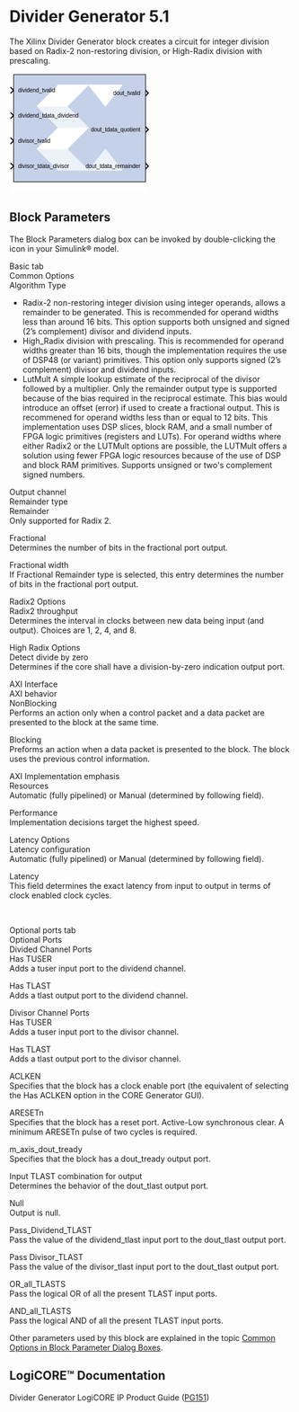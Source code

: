 # Divider Generator 5.1

The Xilinx Divider Generator block creates a circuit for integer
division based on Radix-2 non-restoring division, or High-Radix division
with prescaling.

![](./Images/block.png)

## Block Parameters

The Block Parameters dialog box can be invoked by double-clicking the
icon in your Simulink® model.

Basic tab  
Common Options  
Algorithm Type  
- Radix-2 non-restoring integer division using integer operands, allows
  a remainder to be generated. This is recommended for operand widths
  less than around 16 bits. This option supports both unsigned and
  signed (2’s complement) divisor and dividend inputs.
- High_Radix division with prescaling. This is recommended for operand
  widths greater than 16 bits, though the implementation requires the
  use of DSP48 (or variant) primitives. This option only supports signed
  (2’s complement) divisor and dividend inputs.
- LutMult A simple lookup estimate of the reciprocal of the divisor
  followed by a multiplier. Only the remainder output type is supported
  because of the bias required in the reciprocal estimate. This bias
  would introduce an offset (error) if used to create a fractional
  output. This is recommened for operand widths less than or equal to 12
  bits. This implementation uses DSP slices, block RAM, and a small
  number of FPGA logic primitives (registers and LUTs). For operand
  widths where either Radix2 or the LUTMult options are possible, the
  LUTMult offers a solution using fewer FPGA logic resources because of
  the use of DSP and block RAM primitives. Supports unsigned or two's
  complement signed numbers.

Output channel  
Remainder type  
Remainder  
Only supported for Radix 2.

Fractional  
Determines the number of bits in the fractional port output.

Fractional width  
If Fractional Remainder type is selected, this entry determines the
number of bits in the fractional port output.

Radix2 Options  
Radix2 throughput  
Determines the interval in clocks between new data being input (and
output). Choices are 1, 2, 4, and 8.

High Radix Options  
Detect divide by zero  
Determines if the core shall have a division-by-zero indication output
port.

AXI Interface  
AXI behavior  
NonBlocking  
Performs an action only when a control packet and a data packet are
presented to the block at the same time.

Blocking  
Preforms an action when a data packet is presented to the block. The
block uses the previous control information.

AXI Implementation emphasis  
Resources  
Automatic (fully pipelined) or Manual (determined by following field).

Performance  
Implementation decisions target the highest speed.

Latency Options  
Latency configuration  
Automatic (fully pipelined) or Manual (determined by following field).

Latency  
This field determines the exact latency from input to output in terms of
clock enabled clock cycles.

&nbsp;

Optional ports tab  
Optional Ports  
Divided Channel Ports  
Has TUSER  
Adds a tuser input port to the dividend channel.

Has TLAST  
Adds a tlast output port to the dividend channel.

Divisor Channel Ports  
Has TUSER  
Adds a tuser input port to the divisor channel.

Has TLAST  
Adds a tlast output port to the divisor channel.

ACLKEN  
Specifies that the block has a clock enable port (the equivalent of
selecting the Has ACLKEN option in the CORE Generator GUI).

ARESETn  
Specifies that the block has a reset port. Active-Low synchronous clear.
A minimum ARESETn pulse of two cycles is required.

m_axis_dout_tready  
Specifies that the block has a dout_tready output port.

Input TLAST combination for output  
Determines the behavior of the dout_tlast output port.

Null  
Output is null.

Pass_Dividend_TLAST  
Pass the value of the dividend_tlast input port to the dout_tlast output
port.

Pass Divisor_TLAST  
Pass the value of the divisor_tlast input port to the dout_tlast output
port.

OR_all_TLASTS  
Pass the logical OR of all the present TLAST input ports.

AND_all_TLASTS  
Pass the logical AND of all the present TLAST input ports.

Other parameters used by this block are explained in the topic [Common
Options in Block Parameter Dialog
Boxes](common-options-in-block-parameter-dialog-boxes-aa1032308.html).

## LogiCORE™ Documentation

Divider Generator LogiCORE IP Product Guide
([PG151](https://www.xilinx.com/cgi-bin/docs/ipdoc?c=div_gen;v=latest;d=pg151-div-gen.pdf))
